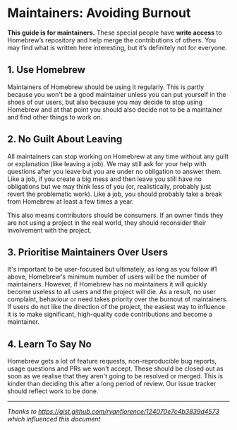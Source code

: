 # Maintainers: Avoiding Burnout

**This guide is for maintainers.** These special people have **write
access** to Homebrew’s repository and help merge the contributions of
others. You may find what is written here interesting, but it’s
definitely not for everyone.

## 1. Use Homebrew

Maintainers of Homebrew should be using it regularly. This is partly because
you won't be a good maintainer unless you can put yourself in the shoes of our
users, but also because you may decide to stop using Homebrew and at that point
you should also decide not to be a maintainer and find other things to work on.

## 2. No Guilt About Leaving

All maintainers can stop working on Homebrew at any time without any guilt or
explanation (like leaving a job). We may still ask for your help with questions
after you leave but you are under no obligation to answer them. Like a job, if
you create a big mess and then leave you still have no obligations but we may
think less of you (or, realistically, probably just revert the problematic
work). Like a job, you should probably take a break from Homebrew at least a few
times a year.

This also means contributors should be consumers. If an owner finds they are
not using a project in the real world, they should reconsider their involvement
with the project.

## 3. Prioritise Maintainers Over Users

It's important to be user-focused but ultimately, as long as you follow #1
above, Homebrew's minimum number of users will be the number of maintainers.
However, if Homebrew has no maintainers it will quickly become useless to all
users and the project will die. As a result, no user complaint, behaviour or
need takes priority over the burnout of maintainers. If users do not like the
direction of the project, the easiest way to influence it is to make
significant, high-quality code contributions and become a maintainer.

## 4. Learn To Say No

Homebrew gets a lot of feature requests, non-reproducible bug reports, usage
questions and PRs we won't accept. These should be closed out as soon as we
realise that they aren't going to be resolved or merged. This is kinder than
deciding this after a long period of review. Our issue tracker should reflect
work to be done.

---

_Thanks to <https://gist.github.com/ryanflorence/124070e7c4b3839d4573> which influenced this document_
